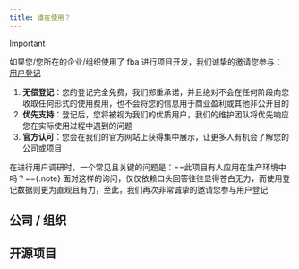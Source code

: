 ```yaml
---
title: 谁在使用？
---
```


> [!IMPORTANT]
> 如果您/您所在的企业/组织使用了 fba 进行项目开发，我们诚挚的邀请您参与：
> [用户登记](https://github.com/fastapi-practices/fastapi_best_architecture/issues/477)
>
> 1. **无偿登记**：您的登记完全免费，我们郑重承诺，并且绝对不会在任何阶段向您收取任何形式的使用费用，也不会将您的信息用于商业盈利或其他非公开目的
> 2. **优先支持**：登记后，您将被视为我们的优质用户，我们的维护团队将优先响应您在实际使用过程中遇到的问题
> 3. **官方认可**：您会在我们的官方网站上获得集中展示，让更多人有机会了解您的公司或项目
>
> 在进行用户调研时，一个常见且关键的问题是：==此项目有人应用在生产环境中吗？=={.note}
> 面对这样的询问，仅仅依赖口头回答往往显得苍白无力，而使用登记数据则更为直观且有力，至此，我们再次非常诚挚的邀请您参与用户登记

## 公司 / 组织

<CardGrid>
  <ImageCard
    image="https://wu-clan.github.io/picx-images-hosting/fba.png"
    title="fba"
    description="基于 FastAPI 框架的企业级后端架构解决方案，遵循伪三层架构设计， 支持 Python 3.10 及以上版本"
    href="https://fastapi-practices.github.io/fastapi_best_architecture_docs/"
  />
</CardGrid>

## 开源项目

<CardGrid>
  <LinkCard 
  icon="https://wu-clan.github.io/picx-images-hosting/logo/fba.png" 
  title="fastapi_sqlalchemy_mysql" 
  href="https://github.com/wu-clan/fastapi_sqlalchemy_mysql" 
  description="fastapi + pydantic-v2 + sqlalchemy 2.0 + alembic + mysql + redis" 
  />
</CardGrid>
